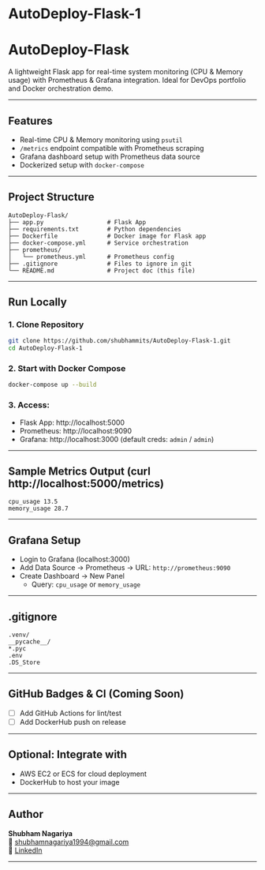 # AutoDeploy-Flask-1
# AutoDeploy-Flask 

A lightweight Flask app for real-time system monitoring (CPU & Memory usage) with Prometheus & Grafana integration. Ideal for DevOps portfolio and Docker orchestration demo.

---

## Features
- Real-time CPU & Memory monitoring using `psutil`
- `/metrics` endpoint compatible with Prometheus scraping
- Grafana dashboard setup with Prometheus data source
- Dockerized setup with `docker-compose`

---

## Project Structure
```
AutoDeploy-Flask/
├── app.py                  # Flask App
├── requirements.txt        # Python dependencies
├── Dockerfile              # Docker image for Flask app
├── docker-compose.yml      # Service orchestration
├── prometheus/
│   └── prometheus.yml      # Prometheus config
├── .gitignore              # Files to ignore in git
└── README.md               # Project doc (this file)
```

---

## Run Locally

### 1. Clone Repository
```bash
git clone https://github.com/shubhammits/AutoDeploy-Flask-1.git
cd AutoDeploy-Flask-1
```

### 2. Start with Docker Compose
```bash
docker-compose up --build
```

### 3. Access:
- Flask App: http://localhost:5000
- Prometheus: http://localhost:9090
- Grafana: http://localhost:3000  (default creds: `admin` / `admin`)

---

## Sample Metrics Output (curl http://localhost:5000/metrics)
```
cpu_usage 13.5
memory_usage 28.7
```

---

## Grafana Setup
- Login to Grafana (localhost:3000)
- Add Data Source → Prometheus → URL: `http://prometheus:9090`
- Create Dashboard → New Panel
  - Query: `cpu_usage` or `memory_usage`

---

## .gitignore
```gitignore
.venv/
__pycache__/
*.pyc
.env
.DS_Store
```

---

## GitHub Badges & CI (Coming Soon)
- [ ] Add GitHub Actions for lint/test
- [ ] Add DockerHub push on release

---

##  Optional: Integrate with
- AWS EC2 or ECS for cloud deployment
- DockerHub to host your image

---

## Author
**Shubham Nagariya**  
📧 shubhamnagariya1994@gmail.com  
🔗 [LinkedIn](https://in.linkedin.com/in/shivom17)

---


